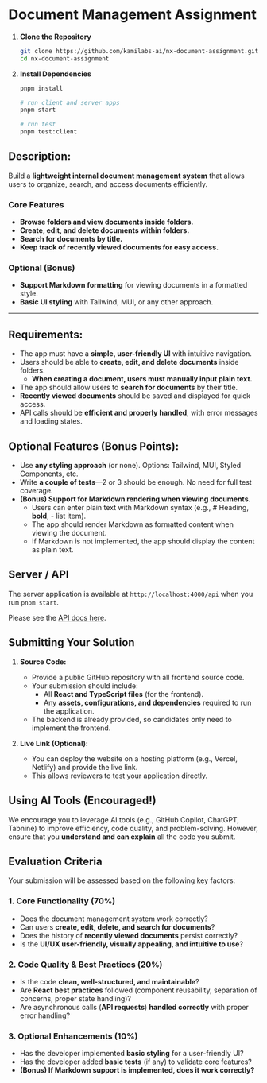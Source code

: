 # Document Management Assignment

1. **Clone the Repository**
   ```bash
   git clone https://github.com/kamilabs-ai/nx-document-assignment.git
   cd nx-document-assignment
   ```
2. **Install Dependencies**

   ```bash
   pnpm install

   # run client and server apps
   pnpm start

   # run test
   pnpm test:client
   ```

## **Description:**

Build a **lightweight internal document management system** that allows users to organize, search, and access documents efficiently.

### **Core Features**

- **Browse folders and view documents inside folders.**
- **Create, edit, and delete documents within folders.**
- **Search for documents by title.**
- **Keep track of recently viewed documents for easy access.**

### **Optional (Bonus)**

- **Support Markdown formatting** for viewing documents in a formatted style.
- **Basic UI styling** with Tailwind, MUI, or any other approach.

---

## **Requirements:**

- The app must have a **simple, user-friendly UI** with intuitive navigation.
- Users should be able to **create, edit, and delete documents** inside folders.
  - **When creating a document, users must manually input plain text.**
- The app should allow users to **search for documents** by their title.
- **Recently viewed documents** should be saved and displayed for quick access.
- API calls should be **efficient and properly handled**, with error messages and loading states.

## **Optional Features (Bonus Points)**:

- Use **any styling approach** (or none). Options: Tailwind, MUI, Styled Components, etc.
- Write **a couple of tests**—2 or 3 should be enough. No need for full test coverage.
- **(Bonus) Support for Markdown rendering when viewing documents.**
  - Users can enter plain text with Markdown syntax (e.g., # Heading, **bold**, - list item).
  - The app should render Markdown as formatted content when viewing the document.
  - If Markdown is not implemented, the app should display the content as plain text.

## Server / API

The server application is available at `http://localhost:4000/api` when you run `pnpm start`.

Please see the [API docs here](./server/README.md).

## **Submitting Your Solution**

1. **Source Code:**

   - Provide a public GitHub repository with all frontend source code.
   - Your submission should include:
     - All **React and TypeScript files** (for the frontend).
     - Any **assets, configurations, and dependencies** required to run the application.
   - The backend is already provided, so candidates only need to implement the frontend.

2. **Live Link (Optional):**
   - You can deploy the website on a hosting platform (e.g., Vercel, Netlify) and provide the live link.
   - This allows reviewers to test your application directly.

## **Using AI Tools (Encouraged!)**

We encourage you to leverage AI tools (e.g., GitHub Copilot, ChatGPT, Tabnine) to improve efficiency, code quality, and problem-solving. However, ensure that you **understand and can explain** all the code you submit.

## **Evaluation Criteria**

Your submission will be assessed based on the following key factors:

### **1. Core Functionality (70%)**

- Does the document management system work correctly?
- Can users **create, edit, delete, and search for documents**?
- Does the history of **recently viewed documents** persist correctly?
- Is the **UI/UX user-friendly, visually appealing, and intuitive to use**?

### **2. Code Quality & Best Practices (20%)**

- Is the code **clean, well-structured, and maintainable**?
- Are **React best practices** followed (component reusability, separation of concerns, proper state handling)?
- Are asynchronous calls (**API requests**) **handled correctly** with proper error handling?

### **3. Optional Enhancements (10%)**

- Has the developer implemented **basic styling** for a user-friendly UI?
- Has the developer added **basic tests** (if any) to validate core features?
- **(Bonus) If Markdown support is implemented, does it work correctly?**
